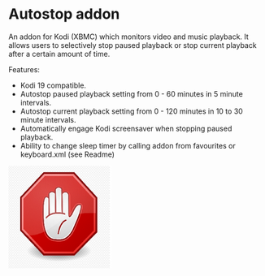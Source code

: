 # Autostop addon
An addon for Kodi (XBMC) which monitors video and music playback.  It allows users to selectively stop paused playback or stop  current playback after a certain amount of time.


Features:
- Kodi 19 compatible.
- Autostop paused playback setting from 0 - 60 minutes in 5 minute intervals.
- Autostop current playback setting from 0 - 120 minutes in 10 to 30 minute intervals.
- Automatically engage Kodi screensaver when stopping paused playback.
- Ability to change sleep timer by calling addon from favourites or keyboard.xml (see Readme)

<img src="resources/icon.png" width="40%">

